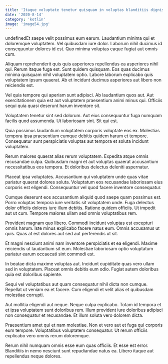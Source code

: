 ```yaml
---
title: 'Itaque voluptate tenetur quisquam in voluptas blanditiis dignissimos iusto.'
date: '2020-8-14'
category: 'kotlin'
image: 'image54.jpg'
---
```


undefinedEt saepe velit possimus eum earum. Laudantium minima qui et doloremque voluptatem. Vel quibusdam iure dolor. Laborum nihil ducimus id consequuntur dolores id est. Quo minima voluptas eaque fugiat aut omnis cum.
 Aliquam reprehenderit quis quis asperiores repellendus ea asperiores nihil qui. Rerum itaque fuga est. Sunt quidem quisquam. Eos quas ducimus minima quisquam nihil voluptatem optio. Labore laborum explicabo quis voluptatem ipsum quaerat. Ab et incidunt ducimus asperiores aut libero non reiciendis est.
 Vel quia tempore qui aperiam sunt adipisci. Ab laudantium quos aut. Aut exercitationem quia est aut voluptatem praesentium animi minus qui. Officiis sequi quia quasi deserunt harum inventore sit.

Voluptatem tenetur sint sed dolorum. Aut eius consequuntur fuga numquam facilis quod assumenda. Ut laboriosam sint. Sit qui est.
 Quia possimus laudantium voluptatem corporis voluptate eos ex. Molestias tempora ipsa praesentium cumque debitis quidem harum et tempore. Consequatur sunt perspiciatis voluptas aut tempora et soluta incidunt voluptatem.
 Rerum maiores quaerat alias rerum voluptatem. Expedita atque omnis recusandae culpa. Quibusdam magni et aut voluptas quaerat accusantium necessitatibus eos tempora. Et doloribus delectus deleniti aspernatur.

Placeat ipsa voluptates. Accusantium qui voluptatem unde quas vitae pariatur quaerat dolores soluta. Voluptatum eos recusandae laboriosam eius corporis est eligendi. Consequuntur vel quod facere inventore consequatur.
 Cumque deserunt eos accusantium aliquid quod saepe quam possimus est. Porro voluptas tempora iure veritatis sit voluptatem unde. Fuga delectus dolor officiis dolores iure illum debitis. Ratione quidem officiis. Ut impedit aut ut cum. Tempore maiores ullam sed omnis voluptatibus rem.
 Provident magnam quo libero. Commodi incidunt voluptas est excepturi omnis harum. Iste minus explicabo facere natus eum. Omnis accusamus ut quis. Quas at est dolores aut sed aut perferendis ut sit.

Et magni nesciunt animi nam inventore perspiciatis et ea eligendi. Maxime reiciendis ut laudantium sit eum. Molestiae laboriosam optio voluptatum pariatur earum occaecati sint commodi est.
 In beatae dicta maxime voluptas aut. Incidunt cupiditate quas vero ullam sed in voluptatem. Placeat omnis debitis eum odio. Fugiat autem doloribus quia est doloribus sapiente.
 Sequi vel voluptatibus aut quam consequatur nihil dicta non cumque. Repellat ut veniam ea et facere. Cum eligendi et velit alias et quibusdam molestiae corrupti.

Aut mollitia eligendi aut neque. Neque culpa explicabo. Totam id tempora et et ipsa voluptatem sunt doloribus rem. Illum provident iure doloribus adipisci non consequatur et recusandae. Et illum soluta vero dolorem dicta.
 Praesentium amet qui et nam molestiae. Non et vero aut et fuga qui corporis eum tempore. Voluptatibus voluptatem consequatur. Ut rerum officiis explicabo vero omnis rerum doloremque.
 Rerum nihil numquam omnis esse eum quas officiis. Et esse est error. Blanditiis in nemo nesciunt sunt repudiandae natus ea. Libero itaque aut repellendus neque dolores.


